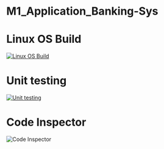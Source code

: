 # M1_Application_Banking-Sys

# Linux OS Build
[![Linux OS Build](https://github.com/Sandhya7rani/M1_Application_Banking-Sys/actions/workflows/build-linu.yml/badge.svg?branch=master)](https://github.com/Sandhya7rani/M1_Application_Banking-Sys/actions/workflows/build-linu.yml)
# Unit testing
[![Unit testing](https://github.com/Sandhya7rani/M1_Application_Banking-Sys/actions/workflows/Unittesting.yml/badge.svg?branch=master)](https://github.com/Sandhya7rani/M1_Application_Banking-Sys/actions/workflows/Unittesting.yml)
# Code Inspector
![Code Inspector](https://api.codiga.io/project/29847/status/svg)
